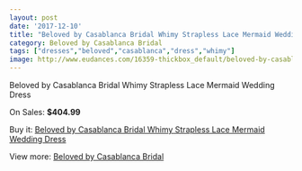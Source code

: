 ```yaml
---
layout: post
date: '2017-12-10'
title: "Beloved by Casablanca Bridal Whimy Strapless Lace Mermaid Wedding Dress"
category: Beloved by Casablanca Bridal
tags: ["dresses","beloved","casablanca","dress","whimy"]
image: http://www.eudances.com/16359-thickbox_default/beloved-by-casablanca-bridal-whimy-strapless-lace-mermaid-wedding-dress.jpg
---
```

Beloved by Casablanca Bridal Whimy Strapless Lace Mermaid Wedding Dress

On Sales: **$404.99**
<a href="https://www.eudances.com/en/beloved-by-casablanca-bridal/4817-beloved-by-casablanca-bridal-whimy-strapless-lace-mermaid-wedding-dress.html"><amp-img layout="responsive" width="600" height="600" src="//www.eudances.com/16359-thickbox_default/beloved-by-casablanca-bridal-whimy-strapless-lace-mermaid-wedding-dress.jpg" alt="Beloved by Casablanca Bridal Whimy Strapless Lace Mermaid Wedding Dress 0" /></a>
<a href="https://www.eudances.com/en/beloved-by-casablanca-bridal/4817-beloved-by-casablanca-bridal-whimy-strapless-lace-mermaid-wedding-dress.html"><amp-img layout="responsive" width="600" height="600" src="//www.eudances.com/16361-thickbox_default/beloved-by-casablanca-bridal-whimy-strapless-lace-mermaid-wedding-dress.jpg" alt="Beloved by Casablanca Bridal Whimy Strapless Lace Mermaid Wedding Dress 1" /></a>
<a href="https://www.eudances.com/en/beloved-by-casablanca-bridal/4817-beloved-by-casablanca-bridal-whimy-strapless-lace-mermaid-wedding-dress.html"><amp-img layout="responsive" width="600" height="600" src="//www.eudances.com/16360-thickbox_default/beloved-by-casablanca-bridal-whimy-strapless-lace-mermaid-wedding-dress.jpg" alt="Beloved by Casablanca Bridal Whimy Strapless Lace Mermaid Wedding Dress 2" /></a>

Buy it: [Beloved by Casablanca Bridal Whimy Strapless Lace Mermaid Wedding Dress](https://www.eudances.com/en/beloved-by-casablanca-bridal/4817-beloved-by-casablanca-bridal-whimy-strapless-lace-mermaid-wedding-dress.html "Beloved by Casablanca Bridal Whimy Strapless Lace Mermaid Wedding Dress")

View more: [Beloved by Casablanca Bridal](https://www.eudances.com/en/89-beloved-by-casablanca-bridal "Beloved by Casablanca Bridal")